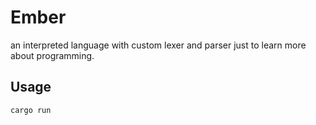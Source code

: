 # Ember

an interpreted language with custom lexer and parser just to learn more about programming.


## Usage

```bash
cargo run
```